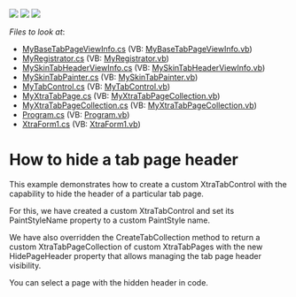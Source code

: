 <!-- default badges list -->
![](https://img.shields.io/endpoint?url=https://codecentral.devexpress.com/api/v1/VersionRange/128621003/13.1.4%2B)
[![](https://img.shields.io/badge/Open_in_DevExpress_Support_Center-FF7200?style=flat-square&logo=DevExpress&logoColor=white)](https://supportcenter.devexpress.com/ticket/details/E4899)
[![](https://img.shields.io/badge/📖_How_to_use_DevExpress_Examples-e9f6fc?style=flat-square)](https://docs.devexpress.com/GeneralInformation/403183)
<!-- default badges end -->
<!-- default file list -->
*Files to look at*:

* [MyBaseTabPageViewInfo.cs](./CS/MyRegistrator/MyBaseTabPageViewInfo.cs) (VB: [MyBaseTabPageViewInfo.vb](./VB/MyRegistrator/MyBaseTabPageViewInfo.vb))
* [MyRegistrator.cs](./CS/MyRegistrator/MyRegistrator.cs) (VB: [MyRegistrator.vb](./VB/MyRegistrator/MyRegistrator.vb))
* [MySkinTabHeaderViewInfo.cs](./CS/MyRegistrator/MySkinTabHeaderViewInfo.cs) (VB: [MySkinTabHeaderViewInfo.vb](./VB/MyRegistrator/MySkinTabHeaderViewInfo.vb))
* [MySkinTabPainter.cs](./CS/MyRegistrator/MySkinTabPainter.cs) (VB: [MySkinTabPainter.vb](./VB/MyRegistrator/MySkinTabPainter.vb))
* [MyTabControl.cs](./CS/MyTabControl/MyTabControl.cs) (VB: [MyTabControl.vb](./VB/MyTabControl/MyTabControl.vb))
* [MyXtraTabPage.cs](./CS/MyTabControl/MyXtraTabPage.cs) (VB: [MyXtraTabPageCollection.vb](./VB/MyTabControl/MyXtraTabPageCollection.vb))
* [MyXtraTabPageCollection.cs](./CS/MyTabControl/MyXtraTabPageCollection.cs) (VB: [MyXtraTabPageCollection.vb](./VB/MyTabControl/MyXtraTabPageCollection.vb))
* [Program.cs](./CS/Program.cs) (VB: [Program.vb](./VB/Program.vb))
* [XtraForm1.cs](./CS/XtraForm1.cs) (VB: [XtraForm1.vb](./VB/XtraForm1.vb))
<!-- default file list end -->
# How to hide a tab page header


<p>This example demonstrates how to create a custom XtraTabControl with the capability to hide the header of a particular tab page. <br />
</p><p>For this, we have created a custom XtraTabControl and set its PaintStyleName property to a custom PaintStyle name.</p><p>We have also overridden the CreateTabCollection method to return a custom XtraTabPageCollection of custom XtraTabPages with the new HidePageHeader property that allows managing the tab page header visibility.</p><p>You can select a page with the hidden header in code.</p>

<br/>


